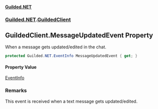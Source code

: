 #### [Guilded.NET](Guilded_NET_Base.md 'Guilded.NET.Base')
### [Guilded.NET](Guilded_NET_Base.md#Guilded_NET 'Guilded.NET').[GuildedClient](GuildedClient.md 'Guilded.NET.GuildedClient')
## GuildedClient.MessageUpdatedEvent Property
When a message gets updated/edited in the chat.  
```csharp
protected Guilded.NET.EventInfo MessageUpdatedEvent { get; }
```
#### Property Value
[EventInfo](EventInfo.md 'Guilded.NET.EventInfo')
### Remarks
This event is received when a text message gets updated/edited.  
